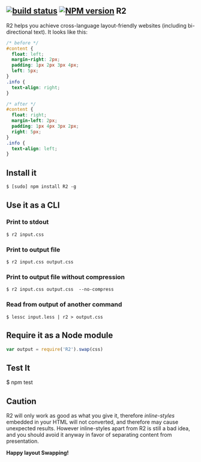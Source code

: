 [![build status](https://secure.travis-ci.org/ded/R2.png)](http://travis-ci.org/ded/R2)
[![NPM version](https://badge.fury.io/js/R2.png)](http://badge.fury.io/js/R2)
R2
---
R2 helps you achieve cross-language layout-friendly websites (including bi-directional text). It looks like this:

``` css
/* before */
#content {
  float: left;
  margin-right: 2px;
  padding: 1px 2px 3px 4px;
  left: 5px;
}
.info {
  text-align: right;
}

/* after */
#content {
  float: right;
  margin-left: 2px;
  padding: 1px 4px 3px 2px;
  right: 5px;
}
.info {
  text-align: left;
}
```

Install it
----------

    $ [sudo] npm install R2 -g

Use it as a CLI
---------------

### Print to stdout
    
    $ r2 input.css
  
### Print to output file
    
    $ r2 input.css output.css

### Print to output file without compression

    $ r2 input.css output.css  --no-compress

### Read from output of another command
    
    $ lessc input.less | r2 > output.css

Require it as a Node module
------------------------------

``` js
var output = require('R2').swap(css)
```

Test It
----------

   $ npm test

Caution
--------
R2 will only work as good as what you give it, therefore *inline-styles* embedded in your HTML will not converted, and therefore may cause unexpected results. However inline-styles apart from R2 is still a bad idea, and you should avoid it anyway in favor of separating content from presentation.

**Happy layout Swapping!**
